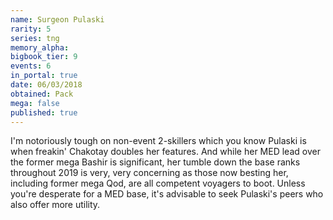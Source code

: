 ```yaml
---
name: Surgeon Pulaski
rarity: 5
series: tng
memory_alpha:
bigbook_tier: 9
events: 6
in_portal: true
date: 06/03/2018
obtained: Pack
mega: false
published: true
---
```


I'm notoriously tough on non-event 2-skillers which you know Pulaski is when freakin' Chakotay doubles her features. And while her MED lead over the former mega Bashir is significant, her tumble down the base ranks throughout 2019 is very, very concerning as those now besting her, including former mega Qod, are all competent voyagers to boot. Unless you're desperate for a MED base, it's advisable to seek Pulaski's peers who also offer more utility.
